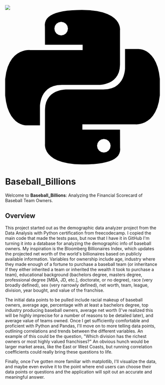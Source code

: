 <img src="https://img.shields.io/github/license/SterlingIvey/Baseball_Billions">
<svg role="img" viewBox="0 0 24 24" xmlns="http://www.w3.org/2000/svg"><title>Python</title><path d="M14.25.18l.9.2.73.26.59.3.45.32.34.34.25.34.16.33.1.3.04.26.02.2-.01.13V8.5l-.05.63-.13.55-.21.46-.26.38-.3.31-.33.25-.35.19-.35.14-.33.1-.3.07-.26.04-.21.02H8.77l-.69.05-.59.14-.5.22-.41.27-.33.32-.27.35-.2.36-.15.37-.1.35-.07.32-.04.27-.02.21v3.06H3.17l-.21-.03-.28-.07-.32-.12-.35-.18-.36-.26-.36-.36-.35-.46-.32-.59-.28-.73-.21-.88-.14-1.05-.05-1.23.06-1.22.16-1.04.24-.87.32-.71.36-.57.4-.44.42-.33.42-.24.4-.16.36-.1.32-.05.24-.01h.16l.06.01h8.16v-.83H6.18l-.01-2.75-.02-.37.05-.34.11-.31.17-.28.25-.26.31-.23.38-.2.44-.18.51-.15.58-.12.64-.1.71-.06.77-.04.84-.02 1.27.05zm-6.3 1.98l-.23.33-.08.41.08.41.23.34.33.22.41.09.41-.09.33-.22.23-.34.08-.41-.08-.41-.23-.33-.33-.22-.41-.09-.41.09zm13.09 3.95l.28.06.32.12.35.18.36.27.36.35.35.47.32.59.28.73.21.88.14 1.04.05 1.23-.06 1.23-.16 1.04-.24.86-.32.71-.36.57-.4.45-.42.33-.42.24-.4.16-.36.09-.32.05-.24.02-.16-.01h-8.22v.82h5.84l.01 2.76.02.36-.05.34-.11.31-.17.29-.25.25-.31.24-.38.2-.44.17-.51.15-.58.13-.64.09-.71.07-.77.04-.84.01-1.27-.04-1.07-.14-.9-.2-.73-.25-.59-.3-.45-.33-.34-.34-.25-.34-.16-.33-.1-.3-.04-.25-.02-.2.01-.13v-5.34l.05-.64.13-.54.21-.46.26-.38.3-.32.33-.24.35-.2.35-.14.33-.1.3-.06.26-.04.21-.02.13-.01h5.84l.69-.05.59-.14.5-.21.41-.28.33-.32.27-.35.2-.36.15-.36.1-.35.07-.32.04-.28.02-.21V6.07h2.09l.14.01zm-6.47 14.25l-.23.33-.08.41.08.41.23.33.33.23.41.08.41-.08.33-.23.23-.33.08-.41-.08-.41-.23-.33-.33-.23-.41-.08-.41.08z"/></svg>

<h1>Baseball_Billions</h1>

Welcome to **Baseball_Billions**: Analyzing the Financial Scorecard of Baseball Team Owners.


<h2>Overview</h2>

This project started out as the demographic data analyzer project from the Data Analysis with Python certification from freecodecamp. I copied the main code that made the tests pass, but now that I have it in GitHub I'm turning it into a database for analyzing the demographic info of baseball owners. My inspiration is the Bloomberg Billionaires Index, which updates the projected net worth of the world's billionaires based on publicly available information. Variables for ownership include age, industry where they made enough of a fortune to purchase a baseball team (or inheritance if they either inherited a team or inherited the wealth it took to purchase a team), educational background (bachelors degree, masters degree, professional degree [MBA, JD, etc.], doctorate, or no degree), race (very broadly defined), sex (very narrowly defined), net worth, team, league, division, year bought, and value of the franchise.

The initial data points to be pulled include racial makeup of baseball owners, average age, percentage with at least a bachelors degree, top industry producing baseball owners, average net worth (I've realized this will be highly imprecise for a number of reasons to be detailed later), and average value of teams owned. Once I get sufficiently comfortable and proficient with Python and Pandas, I'll move on to more telling data points, outlining correlations and trends between the different variables. An example of this could be the question, "Which division has the richest owners or most highly valued franchises?" An obvious hunch would be larger market areas, like the East or West Coasts, but running correlation coefficients could really bring these questions to life.

Finally, once I've gotten more familiar with matplotlib, I'll visualize the data, and maybe even evolve it to the point where end users can choose their data points or questions and the application will spit out an accurate and meaningful answer. 
